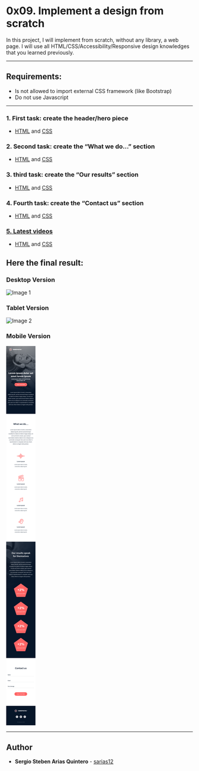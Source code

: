 # 0x09. Implement a design from scratch

In this project, I will  implement from scratch, without any library, a web page. I will use all HTML/CSS/Accessibility/Responsive design knowledges that you learned previously.

---
## Requirements:

* Is not allowed to import external CSS framework (like Bootstrap)
* Do not use Javascript

---

### 1. First task: create the header/hero piece
* [HTML](./0-index.html) and [CSS](./0-styles.css)


### 2. Second task: create the “What we do…” section
* [HTML](./1-index.html) and [CSS](./1-styles.css)

### 3. third task: create the “Our results” section
* [HTML](./-index.html) and [CSS](./2-styles.css)

### 4. Fourth task: create the “Contact us” section
* [HTML](./3-index.html) and [CSS](./3-styles.css)

### [5. Latest videos](./4-homepage.html)
* [HTML](./4-index.html) and [CSS](./4-styles.css)


## Here the final result:


### Desktop Version

![Image 1](./images/01_headphones_desktop@2x.png)


### Tablet Version

![Image 2](./images/01_headphones_tablet@2x.png)



### Mobile Version

![Image 3](./images/01_headphones_mobile@2x.png)

---

## Author
* **Sergio Steben Arias Quintero** - [sarias12](https://github.com/sarias12)
